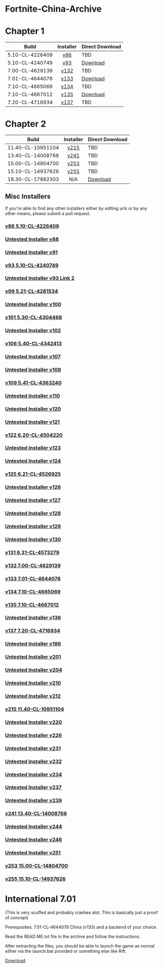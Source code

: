 # Fortnite-China-Archive

# Chapter 1
|     Build     |   Installer   |  Direct Download |
| ------------- |:-------------:| ------------- |
|     5.10-CL-4226409      |[v86](https://down.qq.com/Fortnite/dltools/0.0.0.86/Fortnite_2000196_1-0.0.0.86_20180723_1001.exe)| TBD |
|     5.10-CL-4240749      |[v93](https://down.qq.com/Fortnite/dltools/0.0.0.93/Fortnite_2000196_1-0.0.0.93_20180801_1009.exe)| [Download](https://drive.google.com/file/d/1OcSXucBPTIm3_nnTLX_eUb5usalsdeok/view?usp=sharing) |
|     7.00-CL-4629139      |[v132](https://down.qq.com/Fortnite/dltools/RailGame_2000196_1-0.0.0.132_10018_tgod_signed.exe)| TBD |
|     7.01-CL-4644078      |[v133](https://down.qq.com/Fortnite/dltools/RailGame_2000196_1-0.0.0.133_10018_tgod_signed.exe)| [Download](https://archive.org/details/7.01-cl-4644078-china.-7z) |
|     7.10-CL-4665069      |[v134](https://down.qq.com/Fortnite/dltools/RailGame_2000196_1-0.0.0.134_10018_tgod_signed.exe)| TBD |
|     7.10-CL-4667012      |[v135](https://down.qq.com/Fortnite/dltools/RailGame_2000196_1-0.0.0.135_10018_tgod_signed.exe)| [Download](https://drive.google.com/file/d/1xAoICjEc0qVCARbh6v6xX1hq0b-yYjxU/view)|
|     7.20-CL-4716934      |[v137](https://down.qq.com/Fortnite/dltools/RailGame_2000196_1-0.0.0.137_10018_tgod_signed.exe)| TBD |

# Chapter 2
|     Build     |   Installer   |  Direct Download |
| ------------- |:-------------:| ------------- |
|     11.40-CL-10951104     |  [v215](https://down.qq.com/Fortnite/dltools/0002150XLK5D8GUO/RailGame_2000196_1-0.0.0.215_0_tgod_signed.exe)  |        TBD|
|     13.40-CL-14008768     |  [v241](https://down.qq.com/Fortnite/dltools/000241nCIXLipQLu/RailGame_2000196_1-0.0.0.241_10019_tgod_signed.exe)  |        TBD|
|     15.00-CL-14804700     |  [v253](https://down.qq.com/Fortnite/dltools/000253T2YP140Vwm/RailGame_2000196_1-0.0.0.253_10019_tgod_signed.exe)  |        TBD|
|     15.10-CL-14937626     |  [v255](https://down.qq.com/Fortnite/dltools/000255ZtDgQ1hA8s/RailGame_2000196_1-0.0.0.255_10019_tgod_signed.exe)  |        TBD|
|     18.30-CL-17882303     |       N/A    |       [Download](https://archive.org/details/18.30-cn.-7z)|

## Misc Installers
If you're able to find any other installers either by editing urls or by any other means, please submit a pull request.

### [v86 5.10-CL-4226409](https://down.qq.com/Fortnite/dltools/0.0.0.86/Fortnite_2000196_1-0.0.0.86_20180723_1001.exe)
### [Untested Installer v88](https://down.qq.com/Fortnite/dltools/0.0.0.88/Fortnite_2000196_1-0.0.0.88_20180725_0.exe)
### [Untested Installer v91](https://down.qq.com/Fortnite/dltools/0.0.0.91/Fortnite_2000196_1-0.0.0.91_20180727_0.exe)
### [v93 5.10-CL-4240749](https://down.qq.com/Fortnite/dltools/0.0.0.93/Fortnite_2000196_1-0.0.0.93_20180801_0.exe)
### [Untested Installer v93 Link 2](https://down.qq.com/Fortnite/dltools/0.0.0.93/Fortnite_2000196_1-0.0.0.93_20180801_1009.exe)
### [v99 5.21-CL-4281534](https://down.qq.com/Fortnite/dltools/0.0.0.99/Fortnite_2000196_1-0.0.0.99_0_tgod_signed.exe)
### [Untested Installer v100](https://down.qq.com/Fortnite/dltools/0.0.0.100/Fortnite_2000196_1-0.0.0.100_0_tgod_signed.exe)
### [v101 5.30-CL-4304468](https://down.qq.com/Fortnite/dltools/0.0.0.101/Fortnite_2000196_1-0.0.0.101_0_tgod_signed.exe)
### [Untested Installer v102](https://down.qq.com/Fortnite/dltools/0.0.0.102/Fortnite_2000196_1-0.0.0.102_0_tgod_signed.exe)
### [v106 5.40-CL-4342413](https://down.qq.com/Fortnite/dltools/RailGame_2000196_1-0.0.0.106_0_tgod_signed.exe)
### [Untested Installer v107](https://down.qq.com/Fortnite/dltools/RailGame_2000196_1-0.0.0.107_0_tgod_signed.exe)
### [Untested Installer v108](https://down.qq.com/Fortnite/dltools/RailGame_2000196_1-0.0.0.108_0_tgod_signed.exe)
### [v109 5.41-CL-4363240](https://down.qq.com/Fortnite/dltools/RailGame_2000196_1-0.0.0.109_0_tgod_signed.exe)
### [Untested Installer v110](https://down.qq.com/Fortnite/dltools/RailGame_2000196_1-0.0.0.110_0_tgod_signed.exe)
### [Untested Installer v120](https://down.qq.com/Fortnite/dltools/RailGame_2000196_1-0.0.0.120_0_tgod_signed.exe)
### [Untested Installer v121](https://down.qq.com/Fortnite/dltools/RailGame_2000196_1-0.0.0.121_0_tgod_signed.exe)
### [v122 6.20-CL-4504220](https://down.qq.com/Fortnite/dltools/RailGame_2000196_1-0.0.0.122_0_tgod_signed.exe)
### [Untested Installer v123](https://down.qq.com/Fortnite/dltools/RailGame_2000196_1-0.0.0.123_0_tgod_signed.exe)
### [Untested Installer v124](https://down.qq.com/Fortnite/dltools/RailGame_2000196_1-0.0.0.124_0_tgod_signed.exe)
### [v125 6.21-CL-4526925](https://down.qq.com/Fortnite/dltools/RailGame_2000196_1-0.0.0.125_0_tgod_signed.exe)
### [Untested Installer v126](https://down.qq.com/Fortnite/dltools/RailGame_2000196_1-0.0.0.126_0_tgod_signed.exe)
### [Untested Installer v127](https://down.qq.com/Fortnite/dltools/RailGame_2000196_1-0.0.0.127_0_tgod_signed.exe)
### [Untested Installer v128](https://down.qq.com/Fortnite/dltools/RailGame_2000196_1-0.0.0.128_0_tgod_signed.exe)
### [Untested Installer v129](https://down.qq.com/Fortnite/dltools/RailGame_2000196_1-0.0.0.129_10018_tgod_signed.exe)
### [Untested Installer v130](https://down.qq.com/Fortnite/dltools/RailGame_2000196_1-0.0.0.130_10018_tgod_signed.exe)
### [v131 6.31-CL-4573279](https://down.qq.com/Fortnite/dltools/RailGame_2000196_1-0.0.0.131_10018_tgod_signed.exe)
### [v132 7.00-CL-4629139](https://down.qq.com/Fortnite/dltools/RailGame_2000196_1-0.0.0.132_10018_tgod_signed.exe)
### [v133 7.01-CL-4644078](https://down.qq.com/Fortnite/dltools/RailGame_2000196_1-0.0.0.133_10018_tgod_signed.exe)
### [v134 7.10-CL-4665069](https://down.qq.com/Fortnite/dltools/RailGame_2000196_1-0.0.0.134_10018_tgod_signed.exe)
### [v135 7.10-CL-4667012](https://down.qq.com/Fortnite/dltools/RailGame_2000196_1-0.0.0.135_10018_tgod_signed.exe)
### [Untested Installer v136](https://down.qq.com/Fortnite/dltools/RailGame_2000196_1-0.0.0.136_10018_tgod_signed.exe)
### [v137 7.20-CL-4716934](https://down.qq.com/Fortnite/dltools/RailGame_2000196_1-0.0.0.137_10018_tgod_signed.exe)
### [Untested Installer v186](https://down.qq.com/Fortnite/dltools/RailGame_2000196_1-0.0.0.186_10019_tgod_signed.exe)
### [Untested Installer v201](https://down.qq.com/Fortnite/dltools/RailGame_2000196_1-0.0.0.201_0_tgod_signed.exe)
### [Untested Installer v204](https://down.qq.com/Fortnite/dltools/000204Z3BT8BOUPV/RailGame_2000196_1-0.0.0.204_0_tgod_signed.exe)
### [Untested Installer v210](https://down.qq.com/Fortnite/dltools/000210Y8XILE68NU/RailGame_2000196_1-0.0.0.210_0_tgod_signed.exe)
### [Untested Installer v212](https://down.qq.com/Fortnite/dltools/000212JP1CIDUVNP/RailGame_2000196_1-0.0.0.212_0_tgod_signed.exe)
### [v215 11.40-CL-10951104](https://down.qq.com/Fortnite/dltools/0002150XLK5D8GUO/RailGame_2000196_1-0.0.0.215_0_tgod_signed.exe)
### [Untested Installer v220](https://down.qq.com/Fortnite/dltools/000220JVRXYQKKXC/RailGame_2000196_1-0.0.0.220_0_tgod_signed.exe)
### [Untested Installer v226](https://down.qq.com/Fortnite/dltools/000226DU2KRGHFYP/RailGame_2000196_1-0.0.0.226_0_tgod_signed.exe)
### [Untested Installer v231](https://down.qq.com/Fortnite/dltools/000231Q7K72VFRV1/RailGame_2000196_1-0.0.0.231_0_tgod_signed.exe)
### [Untested Installer v232](https://down.qq.com/Fortnite/dltools/0002327KA62Q2CJA/RailGame_2000196_1-0.0.0.232_0_tgod_signed.exe)
### [Untested Installer v234](https://down.qq.com/Fortnite/dltools/0002341G4GEZTNLW/RailGame_2000196_1-0.0.0.234_0_tgod_signed.exe)
### [Untested Installer v237](https://down.qq.com/Fortnite/dltools/0002373jMgr2z8UR/RailGame_2000196_1-0.0.0.237_0_tgod_signed.exe)
### [Untested Installer v239](https://down.qq.com/Fortnite/dltools/000239Pb4LOKrQRv/RailGame_2000196_1-0.0.0.239_10019_tgod_signed.exe)
### [v241 13.40-CL-14008768](https://down.qq.com/Fortnite/dltools/000241nCIXLipQLu/RailGame_2000196_1-0.0.0.241_10019_tgod_signed.exe)
### [Untested Installer v244](https://down.qq.com/Fortnite/dltools/0002440dAlCCuRdr/RailGame_2000196_1-0.0.0.244_10019_tgod_signed.exe)
### [Untested Installer v246](https://down.qq.com/Fortnite/dltools/000246aiC00aIK5I/RailGame_2000196_1-0.0.0.246_10019_tgod_signed.exe)
### [Untested Installer v251](https://down.qq.com/Fortnite/dltools/0002515nikEm5JWX/RailGame_2000196_1-0.0.0.251_10019_tgod_signed.exe)
### [v253 15.00-CL-14804700](https://down.qq.com/Fortnite/dltools/000253T2YP140Vwm/RailGame_2000196_1-0.0.0.253_10019_tgod_signed.exe)
### [v255 15.10-CL-14937626](https://down.qq.com/Fortnite/dltools/000255ZtDgQ1hA8s/RailGame_2000196_1-0.0.0.255_10019_tgod_signed.exe)

# International 7.01
(This is very scuffed and probably crashes alot. This is basically just a proof of concept)

Prerequisites: 7.01-CL-4644078 China (v133) and a backend of your choice.

Read the READ ME.txt file in the archive and follow the instructions. 

After extracting the files, you should be able to launch the game as normal either via the launch.bat provided or something else like Rift.

[Download](https://archive.org/details/7.01-cl-4644078-international-fix.-7z)
